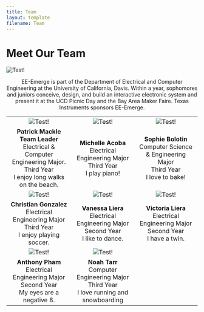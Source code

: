 ```yaml
---
title: Team
layout: template
filename: Team
--- 
```



# Meet Our Team


![Test!](https://github.com/pmackle/EE-Emerge-2020-FourFace/blob/master/Documentation/Photos/team2.png?raw=true)


<div markdown="1">
<p align="center">
  EE-Emerge is part of the Department of Electrical and Computer Engineering at the University of California, Davis. Within a year, sophomores and juniors conceive, design, and build an interactive electronic system and present it at the UCD Picnic Day and the Bay Area Maker Faire. Texas Instruments sponsors EE-Emerge.
</p>
</div>
  



| | | |
|:-------------------------:|:-------------------------:|:-------------------------:|
|![Test!](https://github.com/pmackle/EE-Emerge-2020-FourFace/blob/master/Documentation/Photos/patrick.png?raw=true) | ![Test!](https://github.com/pmackle/EE-Emerge-2020-FourFace/blob/master/Documentation/Photos/michelle2.png?raw=true) |![Test!](https://github.com/pmackle/EE-Emerge-2020-FourFace/blob/master/Documentation/Photos/sophie.png?raw=true) |
| **Patrick Mackle** <br/> **Team Leader** <br/> Electrical & Computer Engineering Major.<br/> Third Year <br/> I enjoy long walks on the beach. |**Michelle Acoba** <br/> Electrical Engineering Major <br/> Third Year <br/> I play piano! |**Sophie Bolotin** <br/> Computer Science & Engineering Major <br/> Third Year <br/> I love to bake! |
|![Test!](https://github.com/pmackle/EE-Emerge-2020-FourFace/blob/master/Documentation/Photos/christian.png?raw=true)|  ![Test!](https://github.com/pmackle/EE-Emerge-2020-FourFace/blob/master/vanessa4.png?raw=true)|![Test!](https://github.com/pmackle/EE-Emerge-2020-FourFace/blob/master/Documentation/Photos/victoria2.png?raw=true)|
|**Christian Gonzalez** <br/> Electrical Engineering Major <br/> Third Year <br/> I enjoy playing soccer.|**Vanessa Liera** <br/> Electrical Engineering Major <br/> Second Year <br/>I like to dance. |**Victoria Liera** <br/> Electrical Engineering Major <br/>Second Year<br/> I have a twin.|
|![Test!](https://github.com/pmackle/EE-Emerge-2020-FourFace/blob/master/Documentation/Photos/anthony.png?raw=true) |  ![Test!](https://github.com/pmackle/EE-Emerge-2020-FourFace/blob/master/Documentation/Photos/noah.png?raw=true)||
|**Anthony Pham** <br/> Electrical Engineering Major<br/> Second Year <br/> My eyes are a negative 8. |**Noah Tarr** <br/> Computer Engineering Major <br/> Third Year <br/> I love running and snowboarding||
